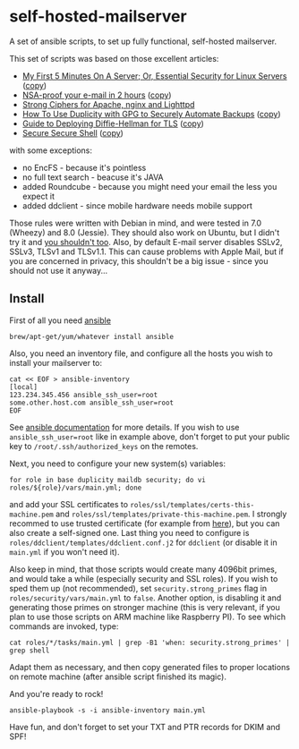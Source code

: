 # self-hosted-mailserver
A set of ansible scripts, to set up fully functional, self-hosted mailserver.

This set of scripts was based on those excellent articles:
* [My First 5 Minutes On A Server; Or, Essential Security for Linux Servers](http://plusbryan.com/my-first-5-minutes-on-a-server-or-essential-security-for-linux-servers) ([copy](docs/my-first-5-minutes-on-a-server-or-essential-security-for-linux-servers.md))
* [NSA-proof your e-mail in 2 hours](http://sealedabstract.com/code/nsa-proof-your-e-mail-in-2-hours/) ([copy](docs/nsa-proof-your-e-mail-in-2-hours.md))
* [Strong Ciphers for Apache, nginx and Lighttpd](https://cipherli.st/)
* [How To Use Duplicity with GPG to Securely Automate Backups](https://www.digitalocean.com/community/tutorials/how-to-use-duplicity-with-gpg-to-securely-automate-backups-on-ubuntu) ([copy](docs/how-to-use-duplicity-with-gpg-to-securely-automate-backups-on-ubuntu.md))
* [Guide to Deploying Diffie-Hellman for TLS](https://weakdh.org/sysadmin.html) ([copy](docs/guide-to-deploying-diffie-hellman-for-tls.md))
* [Secure Secure Shell](https://stribika.github.io/2015/01/04/secure-secure-shell.html) ([copy](docs/secure-secure-shell.md))

with some exceptions:

* no EncFS - because it's pointless
* no full text search - beacuse it's JAVA
* added Roundcube - because you might need your email the less you expect it
* added ddclient - since mobile hardware needs mobile support

Those rules were written with Debian in mind, and were tested in 7.0 (Wheezy) and 8.0 (Jessie). They should also
work on Ubuntu, but I didn't try it and [you shouldn't too](https://gnu.org/philosophy/ubuntu-spyware.html).
Also, by default E-mail server disables SSLv2, SSLv3, TLSv1 and TLSv1.1. This can cause problems with Apple Mail,
but if you are concerned in privacy, this shouldn't be a big issue - since you should not use it anyway...

## Install

First of all you need [ansible](http://www.ansible.com/home)

    brew/apt-get/yum/whatever install ansible

Also, you need an inventory file, and configure all the hosts you wish to install your mailserver to:

    cat << EOF > ansible-inventory
    [local]
    123.234.345.456 ansible_ssh_user=root
    some.other.host.com ansible_ssh_user=root
    EOF

See [ansible documentation](http://docs.ansible.com/intro_inventory.html) for more details. If you wish to use
`ansible_ssh_user=root` like in example above, don't forget to put your public key to `/root/.ssh/authorized_keys` on
the remotes.

Next, you need to configure your new system(s) variables:

    for role in base duplicity maildb security; do vi roles/${role}/vars/main.yml; done

and add your SSL certificates to `roles/ssl/templates/certs-this-machine.pem` and `roles/ssl/templates/private-this-machine.pem`.
I strongly recommed to use trusted certificate (for example from [here](https://www.startssl.com/?app=1)), but you can
also create a self-signed one. Last thing you need to configure is `roles/ddclient/templates/ddclient.conf.j2` for
`ddclient` (or disable it in `main.yml` if you won't need it).

Also keep in mind, that those scripts would create many 4096bit primes, and would take a while (especially security and SSL roles). If you wish to sped them up (not recommended), set `security.strong_primes` flag in `roles/security/vars/main.yml` to `false`. Another option, is disabling it and generating those primes on stronger machine (this is very relevant, if you plan to use those scripts on ARM machine like Raspberry PI). To see which commands are invoked, type:

    cat roles/*/tasks/main.yml | grep -B1 'when: security.strong_primes' | grep shell

Adapt them as necessary, and then copy generated files to proper locations on remote machine (after ansible script finished its magic).

And you're ready to rock!

    ansible-playbook -s -i ansible-inventory main.yml

Have fun, and don't forget to set your TXT and PTR records for DKIM and SPF!

